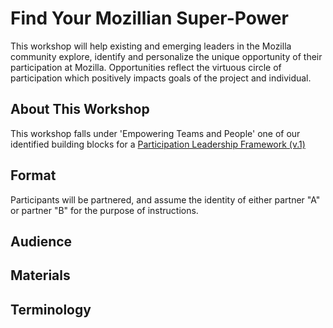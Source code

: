 # Find Your Mozillian Super-Power 

This workshop will help existing and emerging leaders in the Mozilla community explore, identify and personalize the unique opportunity of their participation at Mozilla.  Opportunities reflect the virtuous circle of participation which positively impacts goals of the project and individual.


## About This Workshop

This workshop falls under 'Empowering Teams and People' one of our identified building blocks for a [Participation Leadership Framework (v.1)](http://tiptoes.ca/wp-content/uploads/2015/08/2015-08-28_1244.png)


## Format

Participants will be partnered, and assume the identity of either partner "A" or partner "B" for the purpose of instructions.
 

## Audience


## Materials


## Terminology




